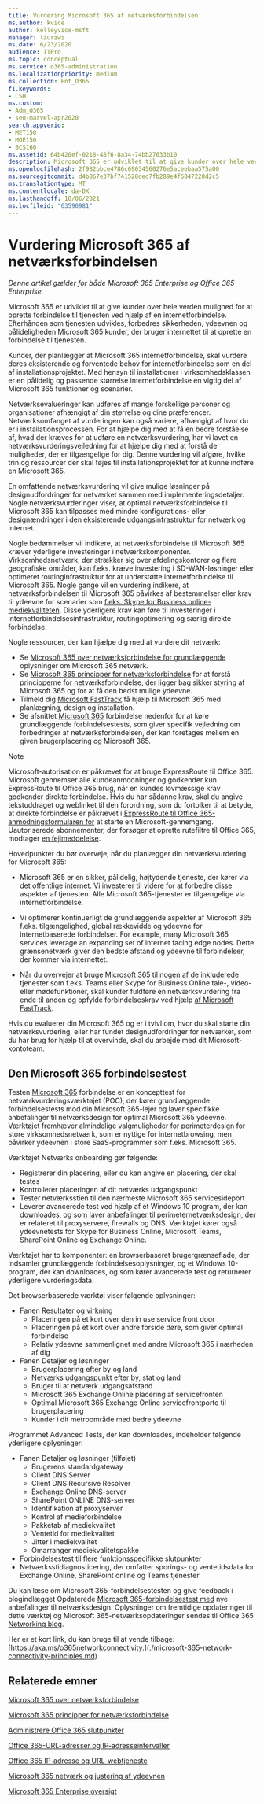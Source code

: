 ```yaml
---
title: Vurdering Microsoft 365 af netværksforbindelsen
ms.author: kvice
author: kelleyvice-msft
manager: laurawi
ms.date: 6/23/2020
audience: ITPro
ms.topic: conceptual
ms.service: o365-administration
ms.localizationpriority: medium
ms.collection: Ent_O365
f1.keywords:
- CSH
ms.custom:
- Adm_O365
- seo-marvel-apr2020
search.appverid:
- MET150
- MOE150
- BCS160
ms.assetid: 64b420ef-0218-48f6-8a34-74bb27633b10
description: Microsoft 365 er udviklet til at give kunder over hele verden mulighed for at oprette forbindelse til tjenesten ved hjælp af en internetforbindelse. Efterhånden som tjenesten udvikles, forbedres sikkerheden, ydeevnen og pålideligheden Microsoft 365 kunder, der bruger internettet til at oprette en forbindelse til tjenesten.
ms.openlocfilehash: 2f982bbce4786c69034560276e5aceebaa575a00
ms.sourcegitcommit: d4b867e37bf741528ded7fb289e4f6847228d2c5
ms.translationtype: MT
ms.contentlocale: da-DK
ms.lasthandoff: 10/06/2021
ms.locfileid: "63590981"
---
```

# <a name="assessing-microsoft-365-network-connectivity"></a>Vurdering Microsoft 365 af netværksforbindelsen

*Denne artikel gælder for både Microsoft 365 Enterprise og Office 365 Enterprise.*

Microsoft 365 er udviklet til at give kunder over hele verden mulighed for at oprette forbindelse til tjenesten ved hjælp af en internetforbindelse. Efterhånden som tjenesten udvikles, forbedres sikkerheden, ydeevnen og pålideligheden Microsoft 365 kunder, der bruger internettet til at oprette en forbindelse til tjenesten.
  
Kunder, der planlægger at Microsoft 365 internetforbindelse, skal vurdere deres eksisterende og forventede behov for internetforbindelse som en del af installationsprojektet. Med hensyn til installationer i virksomhedsklassen er en pålidelig og passende størrelse internetforbindelse en vigtig del af Microsoft 365 funktioner og scenarier.
  
Netværksevalueringer kan udføres af mange forskellige personer og organisationer afhængigt af din størrelse og dine præferencer. Netværksomfanget af vurderingen kan også variere, afhængigt af hvor du er i installationsprocessen. For at hjælpe dig med at få en bedre forståelse af, hvad der kræves for at udføre en netværksvurdering, har vi lavet en netværksvurderingsvejledning for at hjælpe dig med at forstå de muligheder, der er tilgængelige for dig. Denne vurdering vil afgøre, hvilke trin og ressourcer der skal føjes til installationsprojektet for at kunne indføre en Microsoft 365.
  
En omfattende netværksvurdering vil give mulige løsninger på designudfordringer for netværket sammen med implementeringsdetaljer. Nogle netværksvurderinger viser, at optimal netværksforbindelse til Microsoft 365 kan tilpasses med mindre konfigurations- eller designændringer i den eksisterende udgangsinfrastruktur for netværk og internet.

Nogle bedømmelser vil indikere, at netværksforbindelse til Microsoft 365 kræver yderligere investeringer i netværkskomponenter. Virksomhedsnetværk, der strækker sig over afdelingskontorer og flere geografiske områder, kan f.eks. kræve investering i SD-WAN-løsninger eller optimeret routinginfrastruktur for at understøtte internetforbindelse til Microsoft 365. Nogle gange vil en vurdering indikere, at netværksforbindelsen til Microsoft 365 påvirkes af bestemmelser eller krav til ydeevne for scenarier som [f.eks. Skype for Business online-mediekvaliteten](https://support.office.com/article/Media-Quality-and-Network-Connectivity-Performance-in-Skype-for-Business-Online-5fe3e01b-34cf-44e0-b897-b0b2a83f0917). Disse yderligere krav kan føre til investeringer i internetforbindelsesinfrastruktur, routingoptimering og særlig direkte forbindelse.

Nogle ressourcer, der kan hjælpe dig med at vurdere dit netværk:

- Se [Microsoft 365 over netværksforbindelse for grundlæggende](microsoft-365-networking-overview.md) oplysninger om Microsoft 365 netværk.
- Se [Microsoft 365 principper for netværksforbindelse](./microsoft-365-network-connectivity-principles.md) for at forstå principperne for netværksforbindelse, der ligger bag sikker styring af Microsoft 365 og for at få den bedst mulige ydeevne.
- Tilmeld dig [Microsoft FastTrack](https://www.microsoft.com/fasttrack) få hjælp til Microsoft 365 med planlægning, design og installation. 
- Se afsnittet [Microsoft 365](assessing-network-connectivity.md#the-microsoft-365-connectivity-test) forbindelse nedenfor for at køre grundlæggende forbindelsestests, som giver specifik vejledning om forbedringer af netværksforbindelsen, der kan foretages mellem en given brugerplacering og Microsoft 365.

> [!NOTE]
> Microsoft-autorisation er påkrævet for at bruge ExpressRoute til Office 365. Microsoft gennemser alle kundeanmodninger og godkender kun ExpressRoute til Office 365 brug, når en kundes lovmæssige krav godkender direkte forbindelse. Hvis du har sådanne krav, skal du angive tekstuddraget og weblinket til den forordning, som du fortolker til at betyde, at direkte forbindelse er påkrævet i [ExpressRoute til Office 365-anmodningsformularen for](https://aka.ms/O365ERReview) at starte en Microsoft-gennemgang. Uautoriserede abonnementer, der forsøger at oprette rutefiltre til Office 365, modtager [en fejlmeddelelse](https://support.microsoft.com/kb/3181709).
  
Hovedpunkter du bør overveje, når du planlægger din netværksvurdering for Microsoft 365:
  
- Microsoft 365 er en sikker, pålidelig, højtydende tjeneste, der kører via det offentlige internet. Vi investerer til videre for at forbedre disse aspekter af tjenesten. Alle Microsoft 365-tjenester er tilgængelige via internetforbindelse.

- Vi optimerer kontinuerligt de grundlæggende aspekter af Microsoft 365 f.eks. tilgængelighed, global rækkevidde og ydeevne for internetbaserede forbindelser. For example, many Microsoft 365 services leverage an expanding set of internet facing edge nodes. Dette grænsenetværk giver den bedste afstand og ydeevne til forbindelser, der kommer via internettet.

- Når du overvejer at bruge Microsoft 365 til nogen af de inkluderede tjenester som f.eks. Teams eller Skype for Business Online tale-, video- eller mødefunktioner, skal kunder fuldføre en netværksvurdering fra ende til anden og opfylde forbindelseskrav ved hjælp [af Microsoft FastTrack](https://www.microsoft.com/fasttrack).

Hvis du evaluerer din Microsoft 365 og er i tvivl om, hvor du skal starte din netværksvurdering, eller har fundet designudfordringer for netværket, som du har brug for hjælp til at overvinde, skal du arbejde med dit Microsoft-kontoteam.

## <a name="the-microsoft-365-connectivity-test"></a>Den Microsoft 365 forbindelsestest

Testen [Microsoft 365](https://aka.ms/netonboard) forbindelse er en koncepttest for netværkvurderingsværktøjet (POC), der kører grundlæggende forbindelsestests mod din Microsoft 365-lejer og laver specifikke anbefalinger til netværksdesign for optimal Microsoft 365 ydeevne. Værktøjet fremhæver almindelige valgmuligheder for perimeterdesign for store virksomhedsnetværk, som er nyttige for internetbrowsing, men påvirker ydeevnen i store SaaS-programmer som f.eks. Microsoft 365.

Værktøjet Netværks onboarding gør følgende:

- Registrerer din placering, eller du kan angive en placering, der skal testes
- Kontrollerer placeringen af dit netværks udgangspunkt
- Tester netværksstien til den nærmeste Microsoft 365 servicesideport
- Leverer avancerede test ved hjælp af et Windows 10 program, der kan downloades, og som laver anbefalinger til perimeternetværksdesign, der er relateret til proxyservere, firewalls og DNS. Værktøjet kører også ydeevnetests for Skype for Business Online, Microsoft Teams, SharePoint Online og Exchange Online.

Værktøjet har to komponenter: en browserbaseret brugergrænseflade, der indsamler grundlæggende forbindelsesoplysninger, og et Windows 10-program, der kan downloades, og som kører avancerede test og returnerer yderligere vurderingsdata.

Det browserbaserede værktøj viser følgende oplysninger:

- Fanen Resultater og virkning
  - Placeringen på et kort over den in use service front door
  - Placeringen på et kort over andre forside døre, som giver optimal forbindelse
  - Relativ ydeevne sammenlignet med andre Microsoft 365 i nærheden af dig
- Fanen Detaljer og løsninger
  - Brugerplacering efter by og land
  - Netværks udgangspunkt efter by, stat og land
  - Bruger til at netværk udgangsafstand
  - Microsoft 365 Exchange Online placering af servicefronten
  - Optimal Microsoft 365 Exchange Online servicefrontporte til brugerplacering
  - Kunder i dit metroområde med bedre ydeevne

Programmet Advanced Tests, der kan downloades, indeholder følgende yderligere oplysninger:

- Fanen Detaljer og løsninger (tilføjet)
  - Brugerens standardgateway
  - Client DNS Server
  - Client DNS Recursive Resolver
  - Exchange Online DNS-server
  - SharePoint ONLINE DNS-server
  - Identifikation af proxyserver
  - Kontrol af medieforbindelse
  - Pakketab af mediekvalitet
  - Ventetid for mediekvalitet
  - Jitter i mediekvalitet
  - Omarranger mediekvalitetspakke
- Forbindelsestest til flere funktionsspecifikke slutpunkter
- Netværksstidiagnosticering, der omfatter sporings- og ventetidsdata for Exchange Online, SharePoint online og Teams tjenester

Du kan læse om Microsoft 365-forbindelsestesten og give feedback i blogindlægget Opdaterede [Microsoft 365-forbindelsestest med](https://techcommunity.microsoft.com/t5/Office-365-Networking/Updated-Office-365-Network-Onboarding-Tool-POC-with-new-network/m-p/711130#M130) nye anbefalinger til netværksdesign. Oplysninger om fremtidige opdateringer til dette værktøj og Microsoft 365-netværksopdateringer sendes til Office 365 [Networking blog](https://techcommunity.microsoft.com/t5/Office-365-Networking/bd-p/Office365Networking).
  
Her er et kort link, du kan bruge til at vende tilbage: [https://aka.ms/o365networkconnectivity.](./microsoft-365-network-connectivity-principles.md)
  
## <a name="related-topics"></a>Relaterede emner

[Microsoft 365 over netværksforbindelse](microsoft-365-networking-overview.md)

[Microsoft 365 principper for netværksforbindelse](./microsoft-365-network-connectivity-principles.md)

[Administrere Office 365 slutpunkter](managing-office-365-endpoints.md)

[Office 365-URL-adresser og IP-adresseintervaller](urls-and-ip-address-ranges.md)

[Office 365 IP-adresse og URL-webtjeneste](microsoft-365-ip-web-service.md)

[Microsoft 365 netværk og justering af ydeevnen](network-planning-and-performance.md)

[Microsoft 365 Enterprise oversigt](microsoft-365-overview.md)
